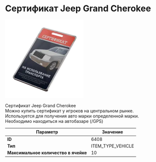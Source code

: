 # Сертификат Jeep Grand Cherokee

![Item Image](../img/6408.webp?raw=true)

Сертификат Jeep Grand Cherokee<br>Можно купить сертификат у игроков на центральном рынке.<br>Используется для получения авто марки определенной марки.<br>Необходимо находиться на автобазаре (/GPS)


| Параметр | Значение |
|----------|----------|
| **ID** | 6408 |
| **Тип** | ITEM_TYPE_VEHICLE |
| **Максимальное количество в ячейке** | 10 |

